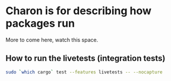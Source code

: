 # Charon is for describing how packages run

More to come here, watch this space.

## How to run the livetests (integration tests)

```bash
sudo `which cargo` test --features livetests -- --nocapture
```

